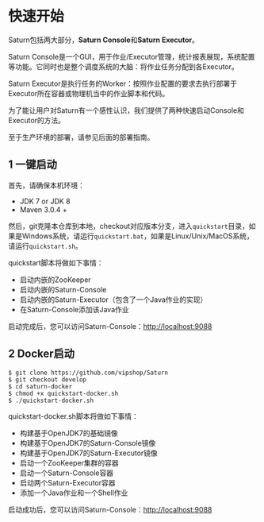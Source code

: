 # 快速开始
Saturn包括两大部分，**Saturn Console**和**Saturn Executor**。

Saturn Console是一个GUI，用于作业/Executor管理，统计报表展现，系统配置等功能。它同时也是整个调度系统的大脑：将作业任务分配到各Executor。

Saturn Executor是执行任务的Worker：按照作业配置的要求去执行部署于Executor所在容器或物理机当中的作业脚本和代码。

为了能让用户对Saturn有一个感性认识，我们提供了两种快速启动Console和Executor的方法。

至于生产环境的部署，请参见后面的部署指南。

## 1 一键启动

首先，请确保本机环境：

* JDK 7 or JDK 8
* Maven 3.0.4 +

然后，git克隆本仓库到本地，checkout对应版本分支，进入`quickstart`目录，如果是Windows系统，请运行`quickstart.bat`，如果是Linux/Unix/MacOS系统，请运行`quickstart.sh`。

quickstart脚本将做如下事情：
* 启动内嵌的ZooKeeper
* 启动内嵌的Saturn-Console
* 启动内嵌的Saturn-Executor（包含了一个Java作业的实现）
* 在Saturn-Console添加该Java作业

启动完成后，您可以访问Saturn-Console：[http://localhost:9088](http://localhost:9088)

## 2 Docker启动

```
$ git clone https://github.com/vipshop/Saturn
$ git checkout develop
$ cd saturn-docker
$ chmod +x quickstart-docker.sh
$ ./quickstart-docker.sh
```

quickstart-docker.sh脚本将做如下事情：
* 构建基于OpenJDK7的基础镜像
* 构建基于OpenJDK7的Saturn-Console镜像
* 构建基于OpenJDK7的Saturn-Executor镜像
* 启动一个ZooKeeper集群的容器
* 启动一个Saturn-Console容器
* 启动两个Saturn-Executor容器
* 添加一个Java作业和一个Shell作业

启动成功后，您可以访问Saturn-Console：[http://localhost:9088](http://localhost:9088)
